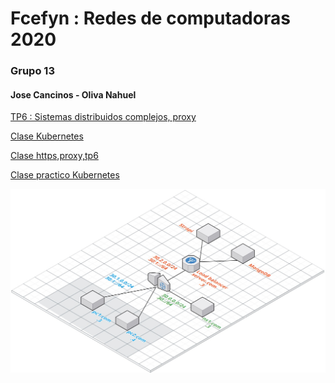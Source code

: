 # Fcefyn :  Redes de computadoras 2020
### Grupo 13
#### Jose Cancinos - Oliva Nahuel

[TP6 : Sistemas distribuidos complejos, proxy](https://docs.google.com/document/d/16NeKU_CoKs3UF281r9wK-Ip2rGNeNdUP15N639m64TI/edit)

[Clase Kubernetes](https://drive.google.com/file/d/1OLsU48V76fb57wIGOHq1uRkFp3LkAtIt/view)

[Clase https,proxy,tp6](https://drive.google.com/file/d/1uM8s4Udbtd6I5ZTPqH7HwlzFUwhkySLo/view)

[Clase practico Kubernetes](https://drive.google.com/file/d/16TxCBfnlbgV34N8RicR5fC1msYwoTIml/view)

<img src="https://raw.githubusercontent.com/nadaol/Fcefyn_Redes/master/Tp6/docs/topologia.jpg?token=ALWUAXSTR2DS5IMBK3NOP5C63RPAS" alt="topology" width="1000">
